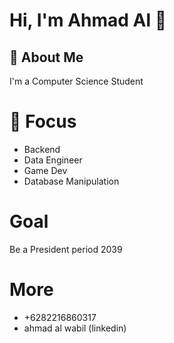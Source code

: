 # Hi, I'm Ahmad Al  👋
## 🚀 About Me
I'm a Computer Science Student
# 🧠 Focus
- Backend
- Data Engineer
- Game Dev
- Database Manipulation

# Goal
Be a President period 2039

# More
- +6282216860317
- ahmad al wabil (linkedin)
